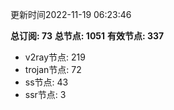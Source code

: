 更新时间2022-11-19 06:23:46

**总订阅: 73**
**总节点: 1051**
**有效节点: 337**
- v2ray节点: 219
- trojan节点: 72
- ss节点: 43
- ssr节点: 3
